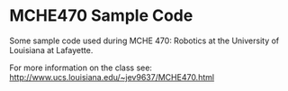 MCHE470 Sample Code
===================

Some sample code used during MCHE 470: Robotics at the University of Louisiana at Lafayette.

For more information on the class see: http://www.ucs.louisiana.edu/~jev9637/MCHE470.html
